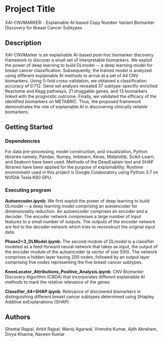 # Project Title

XAI-CNVMARKER: : Explainable AI-based Copy Number Variant Biomarker Discovery for Breast Cancer Subtypes

## Description

XAI-CNVMarker is an explainable AI-based post-hoc biomarker discovery framework to discover a small set of interpretable biomarkers. We exploit the power of deep learning to build DLmodel -- a deep learning model  for breast cancer classification. Subsequently, the trained model is analyzed using different explainable AI methods to arrive at a set of 44 CNV biomarkers. Using 5-fold cross-validation, we obtained a classification accuracy of 0.712. Gene set analysis revealed 37 subtype-specific enriched Reactome and Kegg pathways, 21 druggable genes, and 13 biomarkers linked with the prognostic outcome. Finally, we validated the efficacy of the identified biomarkers on METABRIC. Thus, the proposed framework demonstrates the role of explainable AI in discovering clinically reliable biomarkers.

## Getting Started

### Dependencies

For data pre-processing, model construction, and visualization, Python libraries namely, Pandas, Numpy, Imblearn, Keras, Matplotlib, Scikit-Learn, and Seaborn have been used. Methods of the DeepExplain tool and SHAP libraries have been applied for the purpose of explainability. Runtime environment used in this project is Google Colaboratory using Python 3.7 on NVIDIA Tesla K80 GPU.


### Executing program

**Autoencoder.ipynb:** We first exploit the power of deep learning to build DLmodel -- a deep learning model comprising an autoencoder for dimensionality reduction. An autoencoder comprises an encoder and a decoder. The encoder network compresses a large number of input features to a small number of outputs. The outputs of the encoder network are fed to the decoder network which tries to reconstruct the original input data.

**Phase2+3_DLModel.ipynb:** The second module of _DLmodel_ is a classifier modeled as a feed-forward neural network that takes as input, the output of the encoder module of the autoencoder (a vector of size 500). The network comprises a hidden layer having 200 nodes, followed by an output layer comprising five nodes representing the five breast cancer subtypes.

**KneeLocator_Attributions_Positive_Analysis.ipynb**: CNV Biomarker Discovery Algorithm (CBDA) that incorporates different explainable AI methods to mark the relative relevance of the genes

**Classifier_44+SHAP.ipynb**: Relevance of discovered biomarkers in distinguishing different breast cancer subtypes determined using SHapley Additive exExplanations (SHAP).


## Authors

Sheetal Rajpal, Ankit Rajpal, Manoj Agarwal, Virendra Kumar, Ajith Abraham, Divya Khanna, Naveen Kumar
